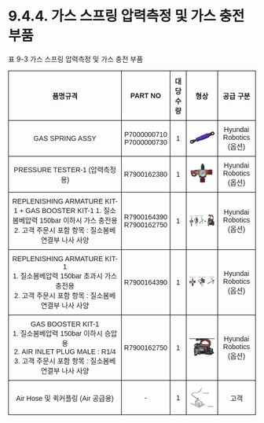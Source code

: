 ﻿# 9.4.4. 가스 스프링 압력측정 및 가스 충전 부품

표 9-3 가스 스프링 압력측정 및 가스 충전 부품
<style type="text/css">
.tg  {border-collapse:collapse;border-spacing:0;}
.tg td{border-color:black;border-style:solid;border-width:1px;font-family:Arial, sans-serif;font-size:14px;
  overflow:hidden;padding:10px 5px;word-break:normal;}
.tg th{border-color:black;border-style:solid;border-width:1px;font-family:Arial, sans-serif;font-size:14px;
  font-weight:normal;overflow:hidden;padding:10px 5px;word-break:normal;}
.tg .tg-baqh{text-align:center;vertical-align:middle}
.tg .tg-amwm{font-weight:bold;text-align:center;vertical-align:middle}
</style>
<table class="tg">
<thead>
  <tr>
    <th class="tg-amwm">품명규격</th>
    <th class="tg-amwm">PART NO</th>
    <th class="tg-amwm">대당 수량</th>
    <th class="tg-amwm">형상</th>
    <th class="tg-amwm">공급 구분</th>
  </tr>
</thead>
<tbody>
  <tr>
    <td class="tg-baqh">GAS SPRING ASSY</td>
    <td class="tg-baqh">P7000000710<br>P7000000730</td>
    <td class="tg-baqh">1</td>
    <td class="tg-baqh"><img src="../../_assets/표9-3_그림1.png"></td>
    <td class="tg-baqh">Hyundai Robotics<br>(옵션)</td>
  </tr>
  <tr>
    <td class="tg-baqh">PRESSURE TESTER-1 (압력측정용)</td>
    <td class="tg-baqh">R7900162380</td>
    <td class="tg-baqh">1</td>
    <td class="tg-baqh"><img src="../../_assets/표9-3_그림2.png"></td>
    <td class="tg-baqh">Hyundai Robotics<br>(옵션)</td>
  </tr>
  <tr>
    <td class="tg-baqh">REPLENISHING ARMATURE KIT-1
+ GAS BOOSTER KIT-1
1. 질소봄베압력 150bar 이하시 가스 충전용<br>
2. 고객 주문시 포함 항목 : 질소봄베 연결부 나사 사양
</td>
    <td class="tg-baqh">R7900164390<br>R7900162750</td>
    <td class="tg-baqh">1</td>
    <td class="tg-baqh"><img src="../../_assets/표9-3_그림3.png"></td>
    <td class="tg-baqh">Hyundai Robotics<br>(옵션)</td>
  </tr>
  <tr>
    <td class="tg-baqh">REPLENISHING ARMATURE KIT-1<br>
1. 질소봄베압력 150bar 초과시 가스 충전용<br>
2. 고객 주문시 포함 항목 : 질소봄베 연결부 나사 사양
</td>
    <td class="tg-baqh">R7900164390</td>
    <td class="tg-baqh">1</td>
    <td class="tg-baqh"><img src="../../_assets/표9-3_그림4.png"></td>
    <td class="tg-baqh">Hyundai Robotics<br>(옵션)</td>
  </tr>
  <tr>
    <td class="tg-baqh">GAS BOOSTER KIT-1<br>
1. 질소봄베압력 150bar 이하시 승압용<br>
2. AIR INLET PLUG MALE : R1/4<br>
3. 고객 주문시 포함 항목
   : 질소봄베 연결부 나사 사양
</td>
    <td class="tg-baqh">R7900162750</td>
    <td class="tg-baqh">1</td>
    <td class="tg-baqh"><img src="../../_assets/표9-3_그림5.png"></td>
    <td class="tg-baqh">Hyundai Robotics<br>(옵션)</td>
  </tr>
  <tr>
    <td class="tg-baqh">Air Hose 및 퀵커플링 (Air 공급용)</td>
    <td class="tg-baqh">-</td>
    <td class="tg-baqh">1</td>
    <td class="tg-baqh"><img src="../../_assets/표9-3_그림6.png"></td>
    <td class="tg-baqh">고객</td>
  </tr>
</tbody>
</table>
